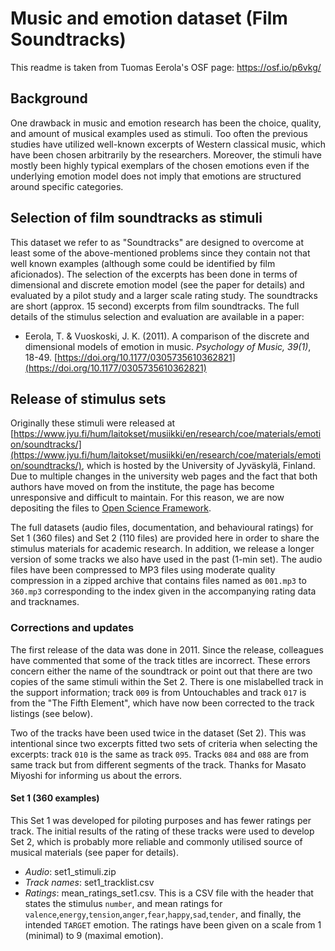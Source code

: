 # Music and emotion dataset (Film Soundtracks) 
This readme is taken from Tuomas Eerola's OSF page: https://osf.io/p6vkg/ 

## Background

One drawback in music and emotion research has been the choice, quality, and amount of musical examples used as stimuli. Too often the previous studies have utilized well-known excerpts of Western classical music, which have been chosen arbitrarily by the researchers. Moreover, the stimuli have mostly been highly typical exemplars of the chosen emotions even if the underlying emotion model does not imply that emotions are structured around specific categories.

## Selection of film soundtracks as stimuli

This dataset we refer to as "Soundtracks" are designed to overcome at least some of the above-mentioned problems since they contain not that well known examples (although some could be identified by film aficionados). The selection of the excerpts has been done in terms of dimensional and discrete emotion model (see the paper for details) and evaluated by a pilot study and a larger scale rating study. The soundtracks are short (approx. 15 second) excerpts from film soundtracks. The full details of the stimulus selection and evaluation are available in a paper:

* Eerola, T. & Vuoskoski, J. K. (2011). A comparison of the discrete and dimensional models of emotion in music. _Psychology of Music, 39(1)_, 18-49.
[https://doi.org/10.1177/0305735610362821](https://doi.org/10.1177/0305735610362821)

## Release of stimulus sets

Originally these stimuli were released at [https://www.jyu.fi/hum/laitokset/musiikki/en/research/coe/materials/emotion/soundtracks/](https://www.jyu.fi/hum/laitokset/musiikki/en/research/coe/materials/emotion/soundtracks/), which is hosted by the University of Jyväskylä, Finland. Due to multiple changes in the university web pages and the fact that both authors have moved on from the institute, the page has become unresponsive and difficult to maintain. For this reason, we are now depositing the files to [Open Science Framework](https://osf.io).

The full datasets (audio files, documentation, and behavioural ratings) for Set 1 (360 files) and Set 2 (110 files) are provided here in order to share the stimulus materials for academic research. In addition, we release a longer version of some tracks we also have used in the past (1-min set). The audio files have been compressed to MP3 files using moderate quality compression in a zipped archive that contains files named as `001.mp3` to `360.mp3` corresponding to the index given in the accompanying rating data and tracknames. 

### Corrections and updates

The first release of the data was done in 2011. Since the release, colleagues have commented that some of the track titles are incorrect. These errors concern either the name of the soundtrack or point out that there are two copies of the same stimuli within the Set 2. There is one mislabelled track in the support information; track `009` is from Untouchables and track `017` is from the "The Fifth Element", which have now been corrected to the track listings (see below). 

Two of the tracks have been used twice in the dataset (Set 2). This was intentional since two excerpts fitted two sets of criteria when selecting the excerpts: track `010` is the same as track `095`. Tracks `084` and `088` are from same track but from different segments of the track. Thanks for Masato Miyoshi for informing us about the errors.

#### Set 1 (360 examples)

This Set 1 was developed for piloting purposes and has fewer ratings per track. The initial results of the rating of these tracks were used to develop Set 2, which is probably more reliable and commonly utilised source of musical materials (see paper for details).

* *Audio*: set1_stimuli.zip
* *Track names*: set1_tracklist.csv 
* *Ratings*: mean_ratings_set1.csv. This is a CSV file with the header that states the stimulus `number`, and mean ratings for `valence`,`energy`,`tension`,`anger`,`fear`,`happy`,`sad`,`tender`, and finally, the intended `TARGET` emotion. The ratings have been given on a scale from 1 (minimal) to 9 (maximal emotion).


